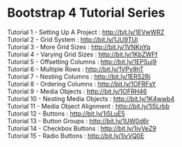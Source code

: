 # Bootstrap 4 Tutorial Series

Tutorial 1 - Setting Up A Project : http://bit.ly/1EVwWRZ <br />
Tutorial 2 - Grid System : http://bit.ly/1JU9TUl <br />
Tutorial 3 - More Grid Sizes : http://bit.ly/1VNKnYq <br />
Tutorial 4 - Varying Grid Sizes : http://bit.ly/1KbZWFf <br />
Tutorial 5 - Offsetting Columns : http://bit.ly/1EPSuj9 <br />
Tutorial 6 - Multiple Rows : http://bit.ly/1VPy9hT <br />
Tutorial 7 - Nesting Columns : http://bit.ly/1ERS2Rj <br />
Tutorial 8 - Ordering Columns : http://bit.ly/1OFRFsY<br />
Tutorial 9 - Media Objects : http://bit.ly/1OFRH46<br />
Tutorial 10 - Nesting Media Objects : http://bit.ly/1K4wwb4<br />
Tutorial 11 - Media Object Alignment : http://bit.ly/1i5Lrbb<br />
Tutorial 12 - Buttons : http://bit.ly/1i5LuE5<br />
Tutorial 13 - Button Groups	: http://bit.ly/1UW0d6r<br />
Tutorial 14 - Checkbox Buttons : http://bit.ly/1ivVeZ9<br />
Tutorial 15 - Radio Buttons : http://bit.ly/1ivVQ0E<br />
